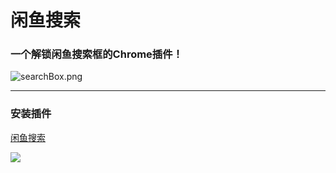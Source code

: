 # 闲鱼搜索
### 一个解锁闲鱼搜索框的Chrome插件！
![searchBox.png](https://github.com/oct16/xianyu_search/blob/master/searchBox.png)

---------------------

### 安装插件
[闲鱼搜索](https://chrome.google.com/webstore/detail/%E9%97%B2%E9%B1%BC%E6%90%9C%E7%B4%A2/mnoondodamegeggegiadbdfpkekhimpk)


![](https://github.com/oct16/xianyu_search/blob/master/screenshot.png)
